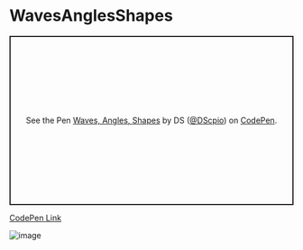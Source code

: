 # WavesAnglesShapes

<p class="codepen" data-height="300" data-default-tab="html,result" data-slug-hash="ExGWdBx" data-user="DScpio" style="height: 300px; box-sizing: border-box; display: flex; align-items: center; justify-content: center; border: 2px solid; margin: 1em 0; padding: 1em;">
  <span>See the Pen <a href="https://codepen.io/DScpio/pen/ExGWdBx">
  Waves, Angles, Shapes</a> by DS (<a href="https://codepen.io/DScpio">@DScpio</a>)
  on <a href="https://codepen.io">CodePen</a>.</span>
</p>
<script async src="https://cpwebassets.codepen.io/assets/embed/ei.js"></script>

[CodePen Link](https://codepen.io/DScpio/pen/ExGWdBx)

![image](https://github.com/CircuitSpells/WavesAnglesShapes/assets/114853372/34865892-278d-43a6-b726-13bdbeebd439)
